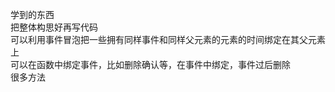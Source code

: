 学到的东西<br/>
把整体构思好再写代码<br/>
可以利用事件冒泡把一些拥有同样事件和同样父元素的元素的时间绑定在其父元素上<br/>
可以在函数中绑定事件，比如删除确认等，在事件中绑定，事件过后删除<br/>
很多方法
